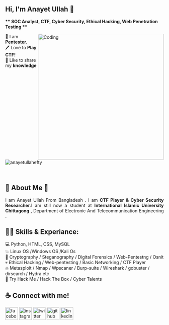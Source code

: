 ## Hi, I'm Anayet Ullah 👋 
<p><b align="center"> ** SOC Analyst, CTF, Cyber Security, Ethical Hacking, Web Penetration Testing ** </b></p>
<img align="right" alt="Coding" width="400" src="https://drive.google.com/file/d/1XBqR8sonB3FHqBWKsp9u4yKLlA6HPSk7/view?usp=sharing">

<p>
👑 I am <b>Pentester. </b><br>
🖊️ Love to <b>Play CTF!</b><br>
🎤 Like to share my <b>knowledge</b></p>
<p align="left"> <img src="https://komarev.com/ghpvc/?username=anayetullahefty&label=Profile%20views&color=0e75b6&style=flat" alt="anayetullahefty" /> </p> <br>

## 🚀 About Me 👼
<p align="justify">I am Anayet Ullah From Bangladesh . I am <b>CTF Player & Cyber Security Researcher</b>.I am still now a student at <b>International  Islamic University Chittagong</b> , Department of Electronic  And Telecommunication Engineering . </p>

## 👨‍💻 Skills & Experiance:
<p>
💻 Python, HTML, CSS, MySQL <br>
💥 Linux OS /Windows OS /Kali Os <br>
💪 Cryptography / Steganography / Digital Forensics / Web-Pentestng / Osnit <br>
💀 Ethical Hacking / Web-pentesting / Basic Networking / CTF Player <br>
🔥 Metasploit / Nmap / Wpscaner / Burp-suite / Wireshark / gobuster / dirsearch / Hydra etc <br>
👀 Try Hack Me / Hack The Box / Cyber Talents <br> 

</p>


<h2 align="left">☕ Connect with me!</h2> 


<p dir="auto"><a href="https://www.facebook.com/mohammad.a.u.efty/" rel="nofollow"><img src="https://camo.githubusercontent.com/2d1ffa69dd491ebeca01b2098cf8233dd09950ff5895abccd5b455ca442abc59/68747470733a2f2f696d672e736869656c64732e696f2f62616467652f46616365626f6f6b2d3138373746323f7374796c653d666f722d7468652d6261646765266c6f676f3d66616365626f6f6b266c6f676f436f6c6f723d7768697465" alt="facebook" height="40" style="max-width: 100%;"></a>  <a href="https://www.instagram.com/mohammad_a_u_efty/" rel="nofollow"><img src="https://camo.githubusercontent.com/b3d4671768bd0f9b6c8f410a25a96e0c5a4d135208d8910461e986f97e7985ab/68747470733a2f2f696d672e736869656c64732e696f2f62616467652f496e7374616772616d2d4534343035463f7374796c653d666f722d7468652d6261646765266c6f676f3d696e7374616772616d266c6f676f436f6c6f723d7768697465" alt="instagram" height="40" style="max-width: 100%;"></a>  <a href="https://twitter.com/anayet_efty" rel="nofollow">
  <img src="https://camo.githubusercontent.com/5d03c86f6a75f7cbe80d135d9162fbf6dc46a31253cf30a8e9bb8279b4d574d3/68747470733a2f2f696d672e736869656c64732e696f2f62616467652f547769747465722d3144413146323f7374796c653d666f722d7468652d6261646765266c6f676f3d74776974746572266c6f676f436f6c6f723d7768697465" alt="twitter" height="40" style="max-width: 100%;"></a>  <a href="https://github.com/anayetullahefty">
  <img src="https://camo.githubusercontent.com/bd2bd127c104ba5c98bb12c70801b075aee1f040009089510f69554300e7ff41/68747470733a2f2f696d672e736869656c64732e696f2f62616467652f4769742d4630353033323f7374796c653d666f722d7468652d6261646765266c6f676f3d676974266c6f676f436f6c6f723d7768697465" alt="github" height="40" style="max-width: 100%;"></a>  <a href="https://www.linkedin.com/in/mohammad-a-u-efty/" rel="nofollow"><img src="https://camo.githubusercontent.com/a80d00f23720d0bc9f55481cfcd77ab79e141606829cf16ec43f8cacc7741e46/68747470733a2f2f696d672e736869656c64732e696f2f62616467652f4c696e6b6564496e2d3030373742353f7374796c653d666f722d7468652d6261646765266c6f676f3d6c696e6b6564696e266c6f676f436f6c6f723d7768697465" alt="linkedin" height="40" style="max-width: 100%;"></a></p>
